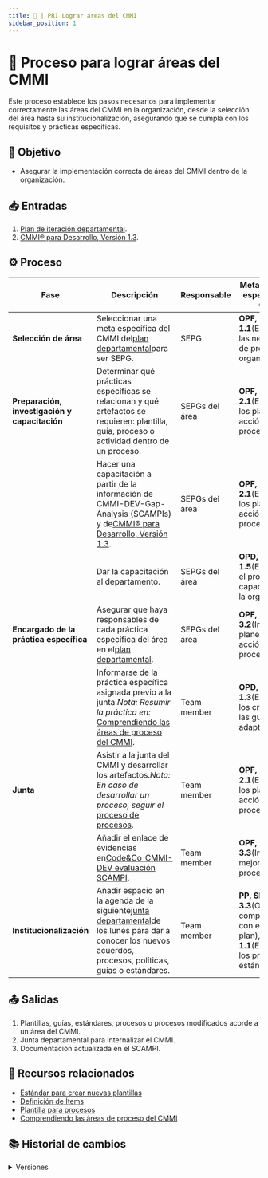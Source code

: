 ```yaml
---
title: 💎 | PR1 Lograr áreas del CMMI
sidebar_position: 1
---
```

# 💎 Proceso para lograr áreas del CMMI

Este proceso establece los pasos necesarios para implementar correctamente las áreas del CMMI en la organización, desde la selección del área hasta su institucionalización, asegurando que se cumpla con los requisitos y prácticas específicas.

## 🎯 Objetivo

* Asegurar la implementación correcta de áreas del CMMI dentro de la organización.

## 📥 Entradas

1. [Plan de iteración departamental](https://docs.google.com/spreadsheets/d/1yvqCf1wp_6ic0Xqwd4LDwk_sMfGdgWF-S9FTfnieVZQ/edit?usp=sharing).
2. [CMMI® para Desarrollo, Versión 1.3](https://insights.sei.cmu.edu/documents/87/2010_019_001_28782.pdf).

## ⚙️ Proceso


| Fase                                             | Descripción                                                                                                                                                                                                                                               | Responsable     | Meta y práctica específica del CMMI                                                                 |
| ------------------------------------------------ | ---------------------------------------------------------------------------------------------------------------------------------------------------------------------------------------------------------------------------------------------------------- | --------------- | ----------------------------------------------------------------------------------------------------- |
| **Selección de área**                          | Seleccionar una meta específica del CMMI del[plan departamental](https://docs.google.com/spreadsheets/d/1yvqCf1wp_6ic0Xqwd4LDwk_sMfGdgWF-S9FTfnieVZQ/edit?usp=sharing)para ser SEPG.                                                                      | SEPG            | **OPF, SP 1.1**(Establecer las necesidades de proceso de la organización).                           |
| **Preparación, investigación y capacitación** | Determinar qué prácticas específicas se relacionan y qué artefactos se requieren: plantilla, guía, proceso o actividad dentro de un proceso.                                                                                                          | SEPGs del área | **OPF, SP 2.1**(Establecer los planes de acción de proceso).                                         |
|                                                  | Hacer una capacitación a partir de la información de CMMI-DEV-Gap-Analysis (SCAMPIs) y de[CMMI® para Desarrollo, Versión 1.3](https://insights.sei.cmu.edu/documents/87/2010_019_001_28782.pdf).                                                       | SEPGs del área | **OPF, SP 2.1**(Establecer los planes de acción de proceso).                                         |
|                                                  | Dar la capacitación al departamento.                                                                                                                                                                                                                      | SEPGs del área | **OPD, SP 1.5**(Establecer el programa de capacitación de la organización).                         |
| **Encargado de la práctica específica**        | Asegurar que haya responsables de cada práctica específica del área en el[plan departamental](https://docs.google.com/spreadsheets/d/1yvqCf1wp_6ic0Xqwd4LDwk_sMfGdgWF-S9FTfnieVZQ/edit?usp=sharing).                                                    | SEPGs del área | **OPF, SP 3.2**(Implementar planes de acción de proceso).                                            |
|                                                  | Informarse de la práctica específica asignada previo a la junta.*Nota: Resumir la práctica en:* [Comprendiendo las áreas de proceso del CMMI](https://docs.google.com/document/d/19lSwMuoRpzJko4hnMJNj_W6A81tCjo35x_u47YBxRyw/edit?usp=sharing).       | Team member     | **OPD, SP 1.3**(Establecer los criterios y las guías de adaptación).                                |
| **Junta**                                        | Asistir a la junta del CMMI y desarrollar los artefactos.*Nota: En caso de desarrollar un proceso, seguir el* [proceso de procesos](/docs/procesos/PR2-definici%C3%B3n-procesos).                                                                          | Team member     | **OPF, SP 2.1**(Establecer los planes de acción de proceso).                                         |
|                                                  | Añadir el enlace de evidencias en[Code&Co\_CMMI-DEV evaluación SCAMPI](https://docs.google.com/spreadsheets/d/1hW2CMK-EKuXaOXwrbGjtfbg8v-DST-pHOJA2ZV5LNhk/edit?usp=sharing).                                                                            | Team member     | **OPF, SP 3.3**(Implementar mejoras de proceso).                                                      |
| **Institucionalización**                        | Añadir espacio en la agenda de la siguiente[junta departamental](https://drive.google.com/drive/folders/1uW11TAX4Z0pN9h2i6CwmBCDxTntzh1AS?usp=drive_link)de los lunes para dar a conocer los nuevos acuerdos, procesos, políticas, guías o estándares. | Team member     | **PP, SP 3.3**(Obtener el compromiso con el plan),**OPD, SP 1.1**(Establecer los procesos estándar). |

## 📤 Salidas

1. Plantillas, guías, estándares, procesos o procesos modificados acorde a un área del CMMI.
2. Junta departamental para internalizar el CMMI.
3. Documentación actualizada en el SCAMPI.

## 📎 Recursos relacionados

* [Estándar para crear nuevas plantillas](/docs/next/standards/estandar-plantillas)
* [Definición de Ítems](/docs/next/procesos/PR2-definicion-items)
* [Plantilla para procesos](/docs/next/plantillas/plantilla-procesos)
* [Comprendiendo las áreas de proceso del CMMI](https://docs.google.com/document/d/19lSwMuoRpzJko4hnMJNj_W6A81tCjo35x_u47YBxRyw/edit?usp=sharing)

## 📚 Historial de cambios

<details>   
<summary>Versiones</summary>
| **Versión** | **Descripción**                                                   | **Fecha**     | **Colaborador(es)**                           |
|-------------|--------------------------------------------------------------------|---------------|-----------------------------------------------|
| **2.0**     | Proceso exclusivo para SP de CMMI                                  | —             | Valeria Zúñiga, Paola Garrido                 |
| **2.1**     | Correcciones y modificaciones de pasos                             | 28/03/2025    | Valeria Zúñiga                                |
| **3.0**     | Pasos para institucionalizar el proceso                            | —             | Diego Fuentes                                 |
| **3.1**     | Refactorización                                                    | 18/04/2025    | Diego Fuentes                                 |
| **4.0**     | Modificación del proceso basado en áreas del CMMI y colaboración   | 11/05/2025    | Valeria Zúñiga                                |
| **5.0**     | Actualización al formato estándar de procesos                      | 18/05/2025    | Ángel Mauricio Ramírez Herrera                |

</details>
